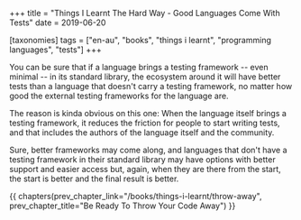 +++
title = "Things I Learnt The Hard Way - Good Languages Come With Tests"
date = 2019-06-20

[taxonomies]
tags = ["en-au", "books", "things i learnt", "programming languages", "tests"]
+++

You can be sure that if a language brings a testing framework -- even minimal
-- in its standard library, the ecosystem around it will have better tests
than a language that doesn't carry a testing framework, no matter how good the
external testing frameworks for the language are.

<!-- more -->

The reason is kinda obvious on this one: When the language itself brings a
testing framework, it reduces the friction for people to start writing tests,
and that includes the authors of the language itself and the community.

Sure, better frameworks may come along, and languages that don't have a
testing framework in their standard library may have options with better
support and easier access but, again, when they are there from the start, the
start is better and the final result is better.

{{ chapters(prev_chapter_link="/books/things-i-learnt/throw-away", prev_chapter_title="Be Ready To Throw Your Code Away") }}
